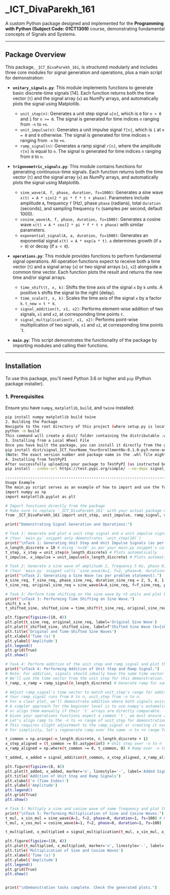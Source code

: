 # _ICT_DivaParekh_161

A custom Python package designed and implemented for the **Programming with Python (Subject Code: 01CT1309)** course, demonstrating fundamental concepts of Signals and Systems.

---

## **Package Overview**

This package, `_ICT_DivaParekh_161`, is structured modularly and includes three core modules for signal generation and operations, plus a main script for demonstration:

*   **`unitary_signals.py`**: This module implements functions to generate basic discrete-time signals [14]. Each function returns both the time vector (`t`) and the signal array (`x`) as NumPy arrays, and automatically plots the signal using Matplotlib.
    *   `unit_step(n)`: Generates a unit step signal `u[n]`, which is `0` for `n < 0` and `1` for `n >= 0`. The signal is generated for time indices `n` ranging from `-n` to `+n`.
    *   `unit_impulse(n)`: Generates a unit impulse signal `f[n]`, which is `1` at `n = 0` and `0` otherwise. The signal is generated for time indices `n` ranging from `-n` to `+n`.
    *   `ramp_signal(n)`: Generates a ramp signal `r[n]`, where the amplitude `r[n]` is equal to `n`. The signal is generated for time indices `n` ranging from `0` to `n`.

*   **`trigonometric_signals.py`**: This module contains functions for generating continuous-time signals. Each function returns both the time vector (`t`) and the signal array (`x`) as NumPy arrays, and automatically plots the signal using Matplotlib.
    *   `sine_wave(A, f, phase, duration, fs=1000)`: Generates a sine wave `x(t) = A * sin(2 * pi * f * t + phase)`. Parameters include amplitude `A`, frequency `f` (Hz), phase `phase` (radians), total `duration` (seconds), and sampling frequency `fs` (samples per second, default 1000).
    *   `cosine_wave(A, f, phase, duration, fs=1000)`: Generates a cosine wave `x(t) = A * cos(2 * pi * f * t + phase)` with similar parameters.
    *   `exponential_signal(A, a, duration, fs=1000)`: Generates an exponential signal `x(t) = A * exp(a * t)`. `a` determines growth (if `a > 0`) or decay (if `a < 0`).

*   **`operations.py`**: This module provides functions to perform fundamental signal operations. All operation functions expect to receive both a time vector (`t`) and a signal array (`x`) or two signal arrays (`x1`, `x2`) alongside a common time vector. Each function plots the result and returns the new time and/or signal arrays.
    *   `time_shift(t, x, k)`: Shifts the time axis of the signal `x` by `k` units. A positive `k` shifts the signal to the right (delay).
    *   `time_scale(t, x, k)`: Scales the time axis of the signal `x` by a factor `k`. `t_new = t * k`.
    *   `signal_addition(t, x1, x2)`: Performs element-wise addition of two signals, `x1` and `x2`, at corresponding time points `t`.
    *   `signal_multiplication(t, x1, x2)`: Performs point-wise multiplication of two signals, `x1` and `x2`, at corresponding time points `t.

*   **`main.py`**: This script demonstrates the functionality of the package by importing modules and calling their functions.

---

## **Installation**

To use this package, you'll need Python 3.6 or higher and `pip` (Python package installer).

### **1. Prerequisites**
Ensure you have `numpy`, `matplotlib`, `build`, and `twine` installed:
```bash
pip install numpy matplotlib build twine
2. Building the Package
Navigate to the root directory of this project (where setup.py is located) in your terminal and run:
python -m build
This command will create a dist/ folder containing the distributable .whl (wheel) and .tar.gz (source distribution) files.
3. Installing from a Local Wheel File
Once you have built the package, you can install it directly from the generated wheel file:
pip install dist/signal_ICT_YourName_YourEnrollmentNo-0.1.0-py3-none-any.whl
(Note: The exact version number and package name in the .whl file might vary slightly based on your setup.cfg and Python version.)
4. Installing from TestPyPI
After successfully uploading your package to TestPyPI (as instructed below), you can install it using:
pip install --index-url https://test.pypi.org/simple/ --no-deps signal_ICT_YourName_YourEnrollmentNo

--------------------------------------------------------------------------------
Usage Example
The main.py script serves as an example of how to import and use the functions from this package. Note that your main.py directly imports specific functions from the package root due to the __init__.py configuration.
import numpy as np
import matplotlib.pyplot as plt

# Import functions directly from the package
# Make sure to replace '_ICT_DivaParekh_161' with your actual package name 'signal_ICT_YourName_YourEnrollmentNo'
from _ICT_DivaParekh_161 import unit_step, unit_impulse, ramp_signal, sine_wave, cosine_wave, exponential_signal, time_shift, time_scale, signal_addition, signal_multiplication

print("Demonstrating Signal Generation and Operations:")

# Task 1: Generate and plot a unit step signal and a unit impulse signal of length 20.
# (Your `main.py` snippet only demonstrates `unit_step(10)`)
print("\nTask 1: Generating Unit Step and Unit Impulse Signals (as per problem statement).")
n_length_discrete = 10 # Using 'n=10' as per your main.py snippet's call for unit_step
t_step, x_step = unit_step(n_length_discrete) # Plots automatically
t_impulse, x_impulse = unit_impulse(n_length_discrete) # Plots automatically

# Task 2: Generate a sine wave of amplitude 2, frequency 5 Hz, phase 0, over t = 0 to 1 sec.
# (Your `main.py` snippet calls `sine_wave(A=1, f=2, phase=0, duration=1)`)
print("\nTask 2: Generating a Sine Wave (as per problem statement).")
A_sine_req, f_sine_req, phase_sine_req, duration_sine_req = 2, 5, 0, 1 # Requirements [16]
t_sine_req, original_sine_req = sine_wave(A=A_sine_req, f=f_sine_req, phase=phase_sine_req, duration=duration_sine_req) # Plots automatically

# Task 3: Perform time shifting on the sine wave by +5 units and plot both original and shifted signals. [16]
print("\nTask 3: Performing Time Shifting on Sine Wave.")
shift_k = 5
t_shifted_sine, shifted_sine = time_shift(t_sine_req, original_sine_req, k=shift_k)

plt.figure(figsize=(10, 4))
plt.plot(t_sine_req, original_sine_req, label='Original Sine Wave')
plt.plot(t_shifted_sine, shifted_sine, label=f'Shifted Sine Wave (k={shift_k})', linestyle='--')
plt.title('Original and Time-Shifted Sine Waves')
plt.xlabel('Time (s)')
plt.ylabel('Amplitude')
plt.legend()
plt.grid(True)
plt.show()

# Task 4: Perform addition of the unit step and ramp signal and plot the result. [16]
print("\nTask 4: Performing Addition of Unit Step and Ramp Signal.")
# Note: For addition, signals should ideally have the same time vector or be compatible.
# We'll use the time vector from the unit step for this demonstration.
t_ramp, x_ramp = ramp_signal(n_length_discrete) # Generate ramp for same 'n' as step

# Adjust ramp_signal's time vector to match unit_step's range for addition clarity (optional, but good practice)
# Your ramp_signal runs from 0 to n, unit_step from -n to n.
# For a clear plot, we'll demonstrate addition where both signals exist.
# A simpler approach for the beginner level is to use numpy's automatic broadcasting/padding
# or align them manually if their `t` arrays are directly comparable.
# Given your operations functions expect a common 't', we must ensure alignment.
# Let's align ramp to the -n to +n range of unit_step for demonstration.
# This requires slight adjustment to the ramp_signal or creating it over the full range.
# For simplicity, let's regenerate ramp over the same -n to +n range for addition:

t_common = np.arange(-n_length_discrete, n_length_discrete + 1)
x_step_aligned = (t_common >= 0).astype(int) # Unit step over -n to n
x_ramp_aligned = np.where(t_common >= 0, t_common, 0) # Ramp over -n to n

t_added, x_added = signal_addition(t_common, x_step_aligned, x_ramp_aligned)

plt.figure(figsize=(8, 4))
plt.plot(t_added, x_added, marker='o', linestyle='-', label='Added Signal')
plt.title('Addition of Unit Step and Ramp Signals')
plt.xlabel('n (Time Index)')
plt.ylabel('Amplitude')
plt.legend()
plt.grid(True)
plt.show()

# Task 5: Multiply a sine and cosine wave of same frequency and plot the result. [11]
print("\nTask 5: Performing Multiplication of Sine and Cosine Waves.")
t_mul, x_sin_mul = sine_wave(A=1, f=2, phase=0, duration=1, fs=100) # Reduced fs for clearer marker 'o'
t_mul, x_cos_mul = cosine_wave(A=1, f=2, phase=0, duration=1, fs=100)

t_multiplied, x_multiplied = signal_multiplication(t_mul, x_sin_mul, x_cos_mul)

plt.figure(figsize=(10, 4))
plt.plot(t_multiplied, x_multiplied, marker='o', linestyle='-', label='Multiplied Signal')
plt.title('Multiplication of Sine and Cosine Waves')
plt.xlabel('Time (s)')
plt.ylabel('Amplitude')
plt.legend()
plt.grid(True)
plt.show()


print("\nDemonstration tasks complete. Check the generated plots.")
